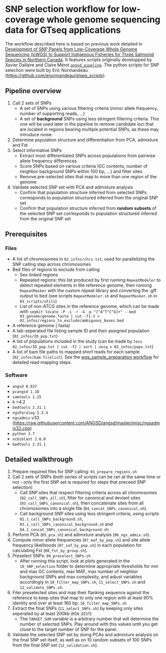 # SNP selection workflow for low-coverage whole genome sequencing data for GTseq applications

The workflow described here is based on previous work detailed in [Development of SNP Panels from Low-Coverage Whole Genome Sequencing (lcWGS) to Support Indigenous Fisheries for Three Salmonid Species in Northern Canada](https://onlinelibrary.wiley.com/doi/10.1111/1755-0998.14040).
It features scripts originally developped by Xavier Dallaire and Claire Mérot [`angsd_pipeline`](https://github.com/xav9536/angsd_pipeline/tree/master).
The python scripts for SNP selection were built by Eric Normandeau (https://github.com/enormandeau/gtseq_scripts).

## Pipeline overview

1. Call 2 sets of SNPs
    * A set of SNPs using various filtering criteria (minor allele frequency, number of supporting reads, ...)
    * A set of **background** SNPs using less stringent filtering criteria. This one will be used later in the pipeline to remove candidate loci that are located in regions bearing multiple potential SNPs, as these may introduce noise.
2. Determine population structure and differentiation from PCA, admixture and Fst
3. Select informative SNPs 
    * Extract most differentiated SNPs across populations from pairwise allele frequency differences
    * Score SNPs based on various criteria (GC contents, number of neighbor background SNPs within 100 bp, ...) and filter sites
    * Remove pre-selected sites that map to more than one region of the genome
4. Validate selected SNP set with PCA and admixture analysis
    * Confirm that population structure inferred from selected SNPs corresponds to population structured inferred from the original SNP set
    * Confirm that population structure inferred from **random subsets** of the selected SNP set corresponds to population structured inferred from the original SNP set


## Prerequisites

### Files
* A list of chromosomes in `02_infos/chrs.txt`, used for parallelizing the SNP calling step across chromosomes
* Bed files of regions to exclude from calling
	* Sex-linked regions
	* Repeated regions: this list produced by first running `RepeatModeler` to detect repeated elements in the reference genome, then running `RepeatMasker` with the custom repeat library and converting the .gff output to bed (see scripts `RepeatModeler.sh` and `RepeatMasker.sh` in `01_scripts/utils`)
	* List of non-ATCG sites in the reference genome, which can be made with `seqkit locate -P -i -r -G -p "[^A^T^C^G]+" --bed 03_genome/genome.fasta | cut -f1-3 > 02_infos/regions_to_exclude/ambiguous_bases.bed`
* A reference genome (.fasta)
* A tab-seperated file listing sample ID and their assigned population (`02_infos/ID_pop.txt`)
* A list of populations included in the study (can be made by `less 02_infos/ID_pop.txt | cut -f2 | sort | uniq > 02_infos/pops.txt`)
* A list of bam file paths to mapped short reads for each sample (`02_infos/bam.filelist`). See the [wgs_sample_preparation workflow](https://github.com/enormandeau/wgs_sample_preparation) for detailed read mapping steps.

### Software
* `angsd 0.937`
* `pcangsd 1.10`
* `samtools 1.15`
* `R` >4.2
* `bedtools 2.31.1`
* `ngsParalog 1.3.4`
* `ngsadmix` v33 (https://raw.githubusercontent.com/ANGSD/angsd/master/misc/ngsadmix32.cpp)
* `python 3.7`
* `ncbiblast 2.6.0`
* `bedtools 2.31.1`

## Detailed walkthrough
1. Prepare required files for SNP calling: `01_prepare_regions.sh`
2. Call 2 sets of SNPs (both series of scripts can be ran at the same time or not - only the first SNP set is required for steps that preceed SNP selection)
    * Call SNP sites that respect filtering criteria across all chromosomes (`02_call_SNPs_all.sh`), filter for canonical and deviant sites (`03_call_SNPs_canonical.sh`), then concatenate sites from all chromosomes into a single file (`04_concat_SNPs_canonical.sh`).
    * Call background SNP sites using less stringent criteria, using scripts `02.1_call_SNPs_background.sh`, `03.1_call_SNPs_canonical_background.sh` and `04.1_concat_SNPs_canonical_background.sh`.
3. Perform PCA (`05_pca.sh`) and admixture analysis (`06_ngs_admix.sh`).
4. Compute minor allele frequencies (`07_maf_by_pop.sh`) and site allele frequency likelihoods (`07_saf_by_pop.sh`) in each population for calculating Fst (`08_fst_by_group.sh`).
5. Preselect SNPs: `09_preselect_SNPs.sh`
    * After running this script, look at plots generated in the `10_SNP_selection` folder to determine appropriate thresholds for min and max GC contents, max MAF, max number of neighbor background SNPs and max complexity, and adjust variables accordingly in `10_filter_map_SNPs.sh`, `11_select_SNPs.sh` and `12_validate_SNPs.sh`.
6. Filer preselected sites and map their flanking sequence against the reference to keep sites that map to only one region with at least 90% identity and over at least 160 bp: `10_filter_map_SNPs.sh`
7. Extract the final SNPs (`11_select_SNPs.sh`) by keeping only sites seperated by at least 200kb (`MIN_DIST`)
    * The `TARGET_SUM` variable is a arbitrary number that will determine the number of selected SNPs. Play around with this values until you get close to the target number of SNP for the panel. 
8. Validate the selected SNP set by doing PCAs and admixture analysis on the final SNP set itself, as well as on 10 random subsets of 100 SNPs from the final SNP set (`12_validation.sh`).  
